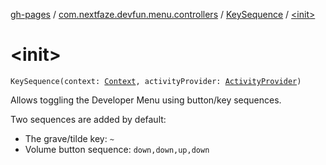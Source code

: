 [gh-pages](../../index.md) / [com.nextfaze.devfun.menu.controllers](../index.md) / [KeySequence](index.md) / [&lt;init&gt;](.)

# &lt;init&gt;

`KeySequence(context: `[`Context`](https://developer.android.com/reference/android/content/Context.html)`, activityProvider: `[`ActivityProvider`](../../com.nextfaze.devfun.internal/-activity-provider.md)`)`

Allows toggling the Developer Menu using button/key sequences.

Two sequences are added by default:

* The grave/tilde key: `~`
* Volume button sequence: `down,down,up,down`
